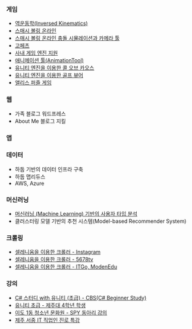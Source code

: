 
### 게임
* [역운동학(Inversed Kinematics)](game/ik.html)
* [스매시 볼링 온라인](game/smash_bowling.html)
* [스매시 볼링 온라인 충돌 시뮬레이션과 카메라 툴](game/smash_bowling_tool.html)
* [고페츠](game/gopets.html)
* [사내 게임 엔진 지원](game/engine.html)
* [애니메이션 툴(AnimationTool)](game/animation-tool.html)
* [유니티 엔진을 이용한 콜 오브 카오스](game/unity_cc.html)
* [유니티 엔진을 이용한 골프 뷰어](game/unity_golf.html)
* [앨리스 퍼즐 게임](game/alice.html)

### 웹
* 가족 블로그 워드프레스
* About Me 블로그 지킬

### 앱

### 데이터 
* 하둡 기반의 데이터 인프라 구축
* 하둡 맵리듀스
* AWS, Azure

### 머신러닝
* [머신러닝 (Machine Learning) 기반의 사용자 타입 분석](ml/cie-user-type.html)
* 클러스터링 모델 기반의 추천 시스템(Model-based Recommender System)

### 크롤링
* [셀레니움을 이용한 크롤러 - Instagram](crawling/instagram.html)
* [셀레니움을 이용한 크롤러 - 5678tv](crawling/5678tv.html)
* [셀레니움을 이용한 크롤러 - ITGo, ModenEdu](crawling/itgo.html)

### 강의
* [C# 스터디 with 유니티 (초급) - CBS(C# Beginner Study)](lectures/cbs.html)
* [유니티 초급 - 제주대 4학년 학생](lectures/unity-lex.html)
* [이도 1동 청소년 문화원 - SPY 동아리 강의](lectures/spy.html)
* [제주 서중 IT 직업인 진로 특강](lectures/제주서중.html)